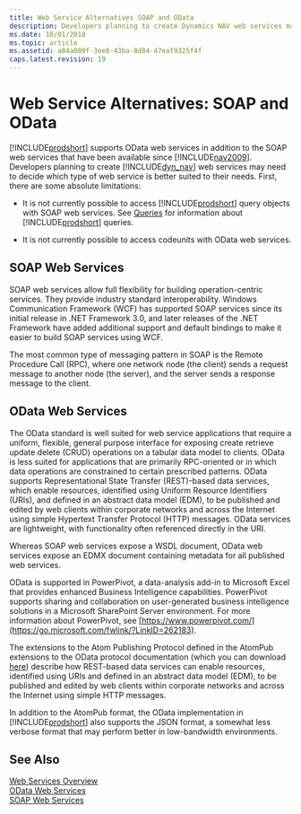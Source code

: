 ```yaml
---
title: Web Service Alternatives SOAP and OData
description: Developers planning to create Dynamics NAV web services may have to choose which type of web service is better suited to their needs.
ms.date: 10/01/2018
ms.topic: article
ms.assetid: a84a800f-3ee8-43ba-8d84-47eaf9325f4f
caps.latest.revision: 19
---
```

# Web Service Alternatives: SOAP and OData
[!INCLUDE[prodshort](../developer/includes/prodshort.md)] supports OData web services in addition to the SOAP web services that have been available since [!INCLUDE[nav2009](../developer/includes/nav2009_md.md)]. Developers planning to create [!INCLUDE[dyn_nav](../developer/includes/dyn_nav_md.md)] web services may need to decide which type of web service is better suited to their needs. First, there are some absolute limitations:  
  
-   It is not currently possible to access [!INCLUDE[prodshort](../developer/includes/prodshort.md)] query objects with SOAP web services. See [Queries](Queries.md) for information about [!INCLUDE[prodshort](../developer/includes/prodshort.md)] queries.  
  
-   It is not currently possible to access codeunits with OData web services.  
  
## SOAP Web Services  
 SOAP web services allow full flexibility for building operation-centric services. They provide industry standard interoperability. Windows Communication Framework \(WCF\) has supported SOAP services since its initial release in .NET Framework 3.0, and later releases of the .NET Framework have added additional support and default bindings to make it easier to build SOAP services using WCF.  
  
 The most common type of messaging pattern in SOAP is the Remote Procedure Call \(RPC\), where one network node \(the client\) sends a request message to another node \(the server\), and the server sends a response message to the client.  
  
## OData Web Services  
 The OData standard is well suited for web service applications that require a uniform, flexible, general purpose interface for exposing create retrieve update delete \(CRUD\) operations on a tabular data model to clients. OData is less suited for applications that are primarily RPC-oriented or in which data operations are constrained to certain prescribed patterns. OData supports Representational State Transfer \(REST\)-based data services, which enable resources, identified using Uniform Resource Identifiers \(URIs\), and defined in an abstract data model \(EDM\), to be published and edited by web clients within corporate networks and across the Internet using simple Hypertext Transfer Protocol \(HTTP\) messages. OData services are lightweight, with functionality often referenced directly in the URI.  
  
 Whereas SOAP web services expose a WSDL document, OData web services expose an EDMX document containing metadata for all published web services.  
  
 OData is supported in PowerPivot, a data-analysis add-in to Microsoft Excel that provides enhanced Business Intelligence capabilities. PowerPivot supports sharing and collaboration on user-generated business intelligence solutions in a Microsoft SharePoint Server environment. For more information about PowerPivot, see [https://www.powerpivot.com/](https://go.microsoft.com/fwlink/?LinkID=262183).  
  
 The extensions to the Atom Publishing Protocol defined in the AtomPub extensions to the OData protocol documentation \(which you can download [here](https://go.microsoft.com/fwlink/?LinkID=262184)\) describe how REST-based data services can enable resources, identified using URIs and defined in an abstract data model \(EDM\), to be published and edited by web clients within corporate networks and across the Internet using simple HTTP messages.  
  
 In addition to the AtomPub format, the OData implementation in [!INCLUDE[prodshort](../developer/includes/prodshort.md)] also supports the JSON format, a somewhat less verbose format that may perform better in low-bandwidth environments.  
  
## See Also  
 [Web Services Overview](web-services.md)   
 [OData Web Services](OData-Web-Services.md)   
 [SOAP Web Services](SOAP-Web-Services.md)
